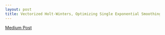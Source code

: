 ```yaml
---
layout: post
title: Vectorized Holt-Winters, Optimizing Single Exponential Smoothing
---
```

[Medium Post](https://towardsdatascience.com/how-i-learned-to-love-parallelized-applies-with-python-pandas-dask-and-numba-f06b0b367138?source=friends_link&sk=307029bf03b46c541293b503ac4b28a8)
